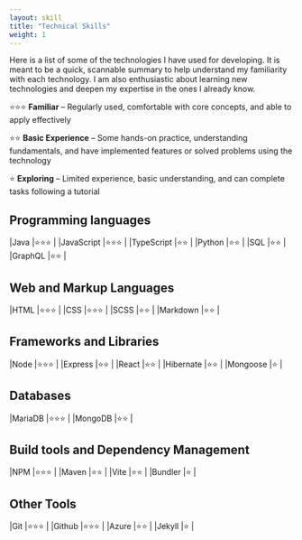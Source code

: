 ```yaml
---
layout: skill
title: "Technical Skills"
weight: 1
---
```


Here is a list of some of the technologies I have used for developing. It is meant to be a quick, scannable summary to help understand my familiarity with each technology. I am also enthusiastic about learning new technologies and deepen my expertise in the ones I already know.

⭐⭐⭐ **Familiar** – Regularly used, comfortable with core concepts, and able to apply effectively

⭐⭐ **Basic Experience** – Some hands-on practice, understanding fundamentals, and have implemented features or solved problems using the technology

⭐ **Exploring** – Limited experience, basic understanding, and can complete tasks following a tutorial

## Programming languages

|Java           |⭐⭐⭐     |
|JavaScript     |⭐⭐⭐     |
|TypeScript     |⭐⭐       |
|Python         |⭐⭐       |
|SQL            |⭐⭐       |
|GraphQL        |⭐⭐       |

## Web and Markup Languages

|HTML           |⭐⭐⭐     |
|CSS            |⭐⭐⭐     |
|SCSS           |⭐⭐       |
|Markdown       |⭐⭐       |

## Frameworks and Libraries

|Node           |⭐⭐⭐     |
|Express        |⭐⭐       |
|React          |⭐⭐       |
|Hibernate      |⭐⭐       |
|Mongoose       |⭐         |

## Databases

|MariaDB        |⭐⭐⭐     |
|MongoDB        |⭐⭐       |

## Build tools and Dependency Management

|NPM            |⭐⭐⭐     |
|Maven          |⭐⭐       |
|Vite           |⭐⭐       |
|Bundler        |⭐         |

## Other Tools

|Git            |⭐⭐⭐     |
|Github         |⭐⭐⭐     |
|Azure          |⭐⭐       |
|Jekyll         |⭐         |
